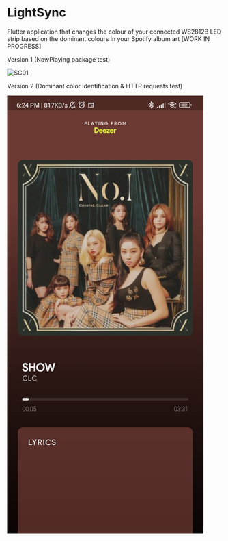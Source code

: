 # LightSync
Flutter application that changes the colour of your connected WS2812B LED strip based on the dominant colours in your Spotify album art [WORK IN PROGRESS]

Version 1 (NowPlaying package test)

![SC01](https://github.com/MelroyCaeiro/LightSync/blob/main/Screenshots/1639541018335.jpg=800x360)


Version 2 (Dominant color identification & HTTP requests test)

![Screenshots](1639541018159.jpg)

